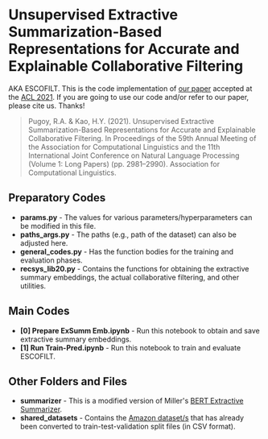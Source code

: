 # Unsupervised Extractive Summarization-Based Representations for Accurate and Explainable Collaborative Filtering

AKA ESCOFILT. This is the code implementation of [our paper](https://aclanthology.org/2021.acl-long.232/) accepted at the [ACL 2021](https://2021.aclweb.org). If you are going to use our code and/or refer to our paper, please cite us. Thanks!

> Pugoy, R.A. & Kao, H.Y. (2021). Unsupervised Extractive Summarization-Based Representations for Accurate and Explainable Collaborative Filtering. In Proceedings of the 59th Annual Meeting of the Association for Computational Linguistics and the 11th International Joint Conference on Natural Language Processing (Volume 1: Long Papers) (pp. 2981–2990). Association for Computational Linguistics.


## Preparatory Codes

* **params.py** - The values for various parameters/hyperparameters can be modified in this file.
* **paths_args.py** - The paths (e.g., path of the dataset) can also be adjusted here.
* **general_codes.py** - Has the function bodies for the training and evaluation phases.
* **recsys_lib20.py** - Contains the functions for obtaining the extractive summary embeddings, the actual collaborative filtering, and other utilities.

## Main Codes

* **[0] Prepare ExSumm Emb.ipynb** - Run this notebook to obtain and save extractive summary embeddings.
* **[1] Run Train-Pred.ipynb** - Run this notebook to train and evaluate ESCOFILT.

## Other Folders and Files
* **summarizer** - This is a modified version of Miller's [BERT Extractive Summarizer](https://github.com/dmmiller612/bert-extractive-summarizer/tree/master/summarizer).
* **shared_datasets** - Contains the [Amazon dataset/s](https://jmcauley.ucsd.edu/data/amazon/) that has already been converted to train-test-validation split files (in CSV format).

